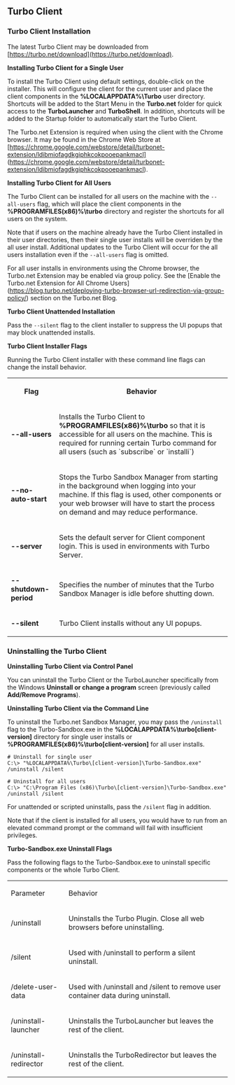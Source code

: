 ## Turbo Client

### Turbo Client Installation

The latest Turbo Client may be downloaded from [https://turbo.net/download](https://turbo.net/download).

**Installing Turbo Client for a Single User**

To install the Turbo Client using default settings, double-click on the installer. This will configure the client for the current user and place the client components in the **%LOCALAPPDATA%\Turbo** user directory. Shortcuts will be added to the Start Menu in the **Turbo.net** folder for quick access to the **TurboLauncher** and **TurboShell**. In addition, shortcuts will be added to the Startup folder to automatically start the Turbo Client.

The Turbo.net Extension is required when using the client with the Chrome browser. It may be found in the Chrome Web Store at [https://chrome.google.com/webstore/detail/turbonet-extension/ldibmiofagdkgiphkcokpooepankmacl] (https://chrome.google.com/webstore/detail/turbonet-extension/ldibmiofagdkgiphkcokpooepankmacl).

**Installing Turbo Client for All Users**

The Turbo Client can be installed for all users on the machine with the `--all-users` flag, which will place the client components in the **%PROGRAMFILES(x86)%\turbo** directory and register the shortcuts for all users on the system.

Note that if users on the machine already have the Turbo Client installed in their user directories, then their single user installs will be overriden by the all user install. Additional updates to the Turbo Client will occur for the all users installation even if the `--all-users` flag is omitted.

For all user installs in environments using the Chrome browser, the Turbo.net Extension may be enabled via group policy. See the [Enable the Turbo.net Extension for All Chrome Users] (https://blog.turbo.net/deploying-turbo-browser-url-redirection-via-group-policy/) section on the Turbo.net Blog.

**Turbo Client Unattended Installation**

Pass the `--silent` flag to the client installer to suppress the UI popups that may block unattended installs.

**Turbo Client Installer Flags**

Running the Turbo Client installer with these command line flags can change the install behavior.

<table>
    <tr>
       <th data-column="0">
          <div><p>Flag</p></div>
       </th>
       <th data-column="1">
          <div><p>Behavior</p></div>
       </th>
    </tr>
    <tr>
       <td><p><strong>--all-users</strong></p></td>
       <td><p>Installs the Turbo Client to <strong>%PROGRAMFILES(x86)%\turbo</strong> so that it is accessible for all users on the machine. This is required for running certain Turbo command for all users (such as `subscribe` or `installi`)</p></td>
    </tr>
    <tr>
       <td><p><strong>--no-auto-start</strong></p></td>
       <td><p>Stops the Turbo Sandbox Manager from starting in the background when logging into your machine. If this flag is used, other components or your web browser will have to start the process on demand and may reduce performance.</p></td>
    </tr>
    <tr>
       <td><p><strong>--server</strong></p></td>
       <td><p>Sets the default server for Client component login. This is used in environments with Turbo Server.</p></td>
    </tr>
    <tr>
       <td><p><strong>--shutdown-period</strong></p></td>
       <td><p>Specifies the number of minutes that the Turbo Sandbox Manager is idle before shutting down.</p></td>
    </tr>
    <tr>
       <td><p><strong>--silent</strong></p></td>
       <td><p>Turbo Client installs without any UI popups.</p></td>
    </tr>
</table>

### Uninstalling the Turbo Client

**Uninstalling Turbo Client via Control Panel**

You can uninstall the Turbo Client or the TurboLauncher specifically from the Windows **Uninstall or change a program** screen (previously called **Add/Remove Programs**).

**Uninstalling Turbo Client via the Command Line**

To uninstall the Turbo.net Sandbox Manager, you may pass the `/uninstall` flag to the Turbo-Sandbox.exe in the **%LOCALAPPDATA%\turbo\[client-version]** directory for single user installs or **%PROGRAMFILES(x86)%\turbo\[client-version]** for all user installs.

```
# Uninstall for single user
C:\> "%LOCALAPPDATA%\Turbo\[client-version]\Turbo-Sandbox.exe" /uninstall /silent

# Uninstall for all users
C:\> "C:\Program Files (x86)\Turbo\[client-version]\Turbo-Sandbox.exe" /uninstall /silent
```

For unattended or scripted uninstalls, pass the `/silent` flag in addition.

Note that if the client is installed for all users, you would have to run from an elevated command prompt or the command will fail with insufficient privileges.

**Turbo-Sandbox.exe Uninstall Flags**

Pass the following flags to the Turbo-Sandbox.exe to uninstall specific components or the whole Turbo Client.

<table>
      <tr>
         <td>
            <p>Parameter</p>
         </td>
         <td>
            <p>Behavior</p>
         </td>
      </tr>
      <tr>
         <td>
            <p>/uninstall</p>
         </td>
         <td>
            <p>Uninstalls the Turbo Plugin. Close all web browsers before uninstalling.</p>
         </td>
      </tr>
      <tr>
         <td>
            <p>/silent</p>
         </td>
         <td>
            <p>Used with /uninstall to perform a silent uninstall.</p>
         </td>
      </tr>
      <tr>
         <td>
            <p>/delete-user-data</p>
         </td>
         <td>
            <p>Used with /uninstall and /silent to remove user container data during uninstall.</p>
         </td>
      </tr>
      <tr>
         <td>
            <p>/uninstall-launcher</p>
         </td>
         <td>
            <p>Uninstalls the TurboLauncher but leaves the rest of the client.</p>
         </td>
      </tr>
      <tr>
         <td>
            <p>/uninstall-redirector</p>
         </td>
         <td>
            <p>Uninstalls the TurboRedirector but leaves the rest of the client.</p>
         </td>
      </tr>
</table>